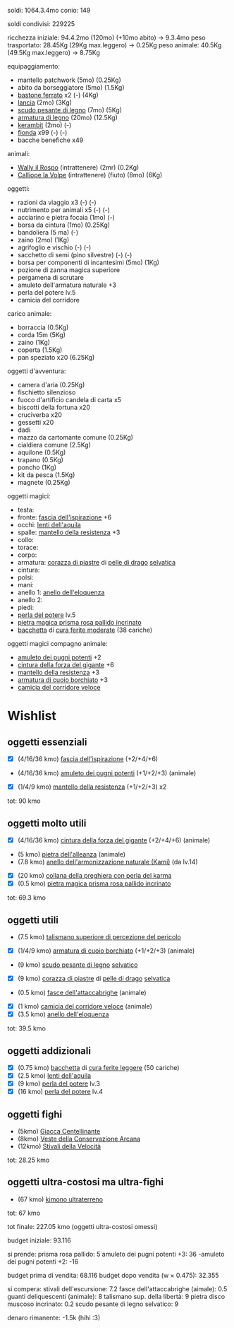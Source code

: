 soldi: 1064.3.4mo
conio: 149

soldi condivisi: 229225

ricchezza iniziale: 94.4.2mo (120mo) (+10mo abito) -> 9.3.4mo
peso trasportato: 28.45Kg (29Kg max.leggero) -> 0.25Kg
peso animale: 40.5Kg (49.5Kg max.leggero) -> 8.75Kg

equipaggiamento:
- mantello patchwork (5mo) (0.25Kg)
- abito da borseggiatore (5mo) (1.5Kg)
- [bastone ferrato](https://golarion.altervista.org/wiki/Armi/Bastone_Ferrato) x2 (-) (4Kg)
- [lancia](https://golarion.altervista.org/wiki/Armi/Lancia) (2mo) (3Kg)
- [scudo pesante di legno](https://golarion.altervista.org/wiki/Armature/Scudo_Pesante_di_Legno) (7mo) (5Kg)
- [armatura di legno](https://golarion.altervista.org/wiki/Armature/Armatura_di_Legno ) (20mo) (12.5Kg)
- [kerambit](https://golarion.altervista.org/wiki/Armi/Kerambit) (2mo) (-)
- [fionda](https://golarion.altervista.org/wiki/Armi/Fionda) x99 (-) (-)
- bacche benefiche x49

animali:
 - [Wally il Rospo](https://golarion.altervista.org/wiki/Rospo) (intrattenere) (2mr) (0.2Kg)
 - [Calliope la Volpe](https://golarion.altervista.org/wiki/Volpe) (intrattenere) (fiuto) (8mo) (6Kg)

oggetti:
 - razioni da viaggio x3 (-) (-)
 - nutrimento per animali x5 (-) (-)
 - acciarino e pietra focaia (1mo) (-)
 - borsa da cintura (1mo) (0.25Kg)
 - bandoliera (5 ma) (-)
 - zaino (2mo) (1Kg)
 - agrifoglio e vischio (-) (-)
 - sacchetto di semi (pino silvestre) (-) (-)
 - borsa per componenti di incantesimi (5mo) (1Kg)
 - pozione di zanna magica superiore
 - pergamena di scrutare
 - amuleto dell'armatura naturale +3
 - perla del potere lv.5
 - camicia del corridore

carico animale:
 - borraccia (0.5Kg)
 - corda 15m (5Kg)
 - zaino (1Kg)
 - coperta (1.5Kg)
 - pan speziato x20 (6.25Kg)

oggetti d'avventura:
 - camera d'aria (0.25Kg)
 - fischietto silenzioso
 - fuoco d'artificio candela di carta x5
 - biscotti della fortuna x20
 - cruciverba x20
 - gessetti x20
 - dadi
 - mazzo da cartomante comune (0.25Kg)
 - cialdiera comune (2.5Kg)
 - aquilone (0.5Kg)
 - trapano (0.5Kg)
 - poncho (1Kg)
 - kit da pesca (1.5Kg)
 - magnete (0.25Kg)

oggetti magici:
- testa:
- fronte: [fascia dell'ispirazione](https://golarion.altervista.org/wiki/Fascia_dell%27Ispirazione) +6
- occhi: [lenti dell'aquila](https://golarion.altervista.org/wiki/Lenti_dell%27Aquila)
- spalle: [mantello della resistenza](https://golarion.altervista.org/wiki/Amuleto_dei_Pugni_Potenti) +3
- collo:
- torace:
- corpo:
- armatura: [corazza di piastre](https://golarion.altervista.org/wiki/Armature/Corazza_di_Piastre) di [pelle di drago](https://golarion.altervista.org/wiki/Materiali_Speciali#Pelle_di_Drago) [selvatica](https://golarion.altervista.org/wiki/Armature_Magiche#Selvatica)
- cintura:
- polsi:
- mani:
- anello 1: [anello dell'eloquenza](https://golarion.altervista.org/wiki/Anello_dell%27Eloquenza)
- anello 2:
- piedi:
- [perla del potere](https://golarion.altervista.org/wiki/Perla_del_Potere) lv.5
- [pietra magica prisma rosa pallido incrinato](https://golarion.altervista.org/wiki/Pietre_Magiche#Pietre_Magiche_Incrinate)
- [bacchetta](https://golarion.altervista.org/wiki/Bacchette) di [cura ferite moderate](https://golarion.altervista.org/wiki/Incantesimi/Cura_Ferite_Moderate) (38 cariche)


oggetti magici compagno animale:
- [amuleto dei pugni potenti](https://golarion.altervista.org/wiki/Amuleto_dei_Pugni_Potenti) +2
- [cintura della forza del gigante](https://golarion.altervista.org/wiki/Cintura_della_Forza_del_Gigante) +6
- [mantello della resistenza](https://golarion.altervista.org/wiki/Amuleto_dei_Pugni_Potenti) +3
- [armatura di cuoio borchiato](https://golarion.altervista.org/wiki/Armature/Cuoio_Borchiato) +3
- [camicia del corridore veloce](https://golarion.altervista.org/wiki/Camicia_del_Corridore_Veloce)

# Wishlist

## oggetti essenziali
 - [X] (4/16/36 kmo) [fascia dell'ispirazione](https://golarion.altervista.org/wiki/Fascia_dell%27Ispirazione) (+2/+4/+6)
 - (4/16/36 kmo) [amuleto dei pugni potenti](https://golarion.altervista.org/wiki/Amuleto_dei_Pugni_Potenti) (+1/+2/+3) (animale)
 - [X] (1/4/9 kmo)   [mantello della resistenza](https://golarion.altervista.org/wiki/Amuleto_dei_Pugni_Potenti) (+1/+2/+3) x2

tot: 90 kmo

## oggetti molto utili
 - [X] (4/16/36 kmo) [cintura della forza del gigante](https://golarion.altervista.org/wiki/Cintura_della_Forza_del_Gigante) (+2/+4/+6) (animale)
 - (5 kmo) [pietra dell'alleanza](https://golarion.altervista.org/wiki/Pietra_dell%27Alleanza) (animale)
 - (7.8 kmo) [anello dell'armonizzazione naturale (Kami)](https://golarion.altervista.org/wiki/Anello_dell%27Armonizzazione_Naturale_(Kami)) (da lv.14)
 - [X] (20 kmo) [collana della preghiera con perla del karma](https://golarion.altervista.org/wiki/Collana_della_Preghiera)
 - [X] (0.5 kmo) [pietra magica prisma rosa pallido incrinato](https://golarion.altervista.org/wiki/Pietre_Magiche#Pietre_Magiche_Incrinate)

tot: 69.3 kmo

## oggetti utili
 - (7.5 kmo) [talismano superiore di percezione del pericolo](https://golarion.altervista.org/wiki/Talismano_Superiore#Percezione_del_Pericolo)
 - [X] (1/4/9 kmo) [armatura di cuoio borchiato](https://golarion.altervista.org/wiki/Armature/Cuoio_Borchiato) (+1/+2/+3) (animale)
 - (9 kmo) [scudo pesante di legno](https://golarion.altervista.org/wiki/Armature/Scudo_Pesante_di_Legno) [selvatico](https://golarion.altervista.org/wiki/Armature_Magiche#Selvatica)
 - [X] (9 kmo) [corazza di piastre](https://golarion.altervista.org/wiki/Armature/Corazza_di_Piastre) di [pelle di drago](https://golarion.altervista.org/wiki/Materiali_Speciali#Pelle_di_Drago) [selvatica](https://golarion.altervista.org/wiki/Armature_Magiche#Selvatica)
 - (0.5 kmo) [fasce dell'attaccabrighe](https://golarion.altervista.org/wiki/Fasce_dell%27Attaccabrighe) (animale)
 - [X] (1 kmo) [camicia del corridore veloce](https://golarion.altervista.org/wiki/Camicia_del_Corridore_Veloce) (animale)
 - [X] (3.5 kmo) [anello dell'eloquenza](https://golarion.altervista.org/wiki/Anello_dell%27Eloquenza)

tot: 39.5 kmo

## oggetti addizionali
 - [X] (0.75 kmo) [bacchetta](https://golarion.altervista.org/wiki/Bacchette) di [cura ferite leggere](https://golarion.altervista.org/wiki/Incantesimi/Cura_Ferite_Leggere) (50 cariche)
 - [X] (2.5 kmo) [lenti dell'aquila](https://golarion.altervista.org/wiki/Lenti_dell%27Aquila)
 - [X] (9 kmo)   [perla del potere](https://golarion.altervista.org/wiki/Perla_del_Potere) lv.3
 - [X] (16 kmo)  [perla del potere](https://golarion.altervista.org/wiki/Perla_del_Potere) lv.4

## oggetti fighi
 - (5kmo) [Giacca Centellinante](https://golarion.altervista.org/wiki/Giacca_Centellinante)
 - (8kmo) [Veste della Conservazione Arcana](https://golarion.altervista.org/wiki/Veste_della_Conservazione_Arcana)
 - (12kmo) [Stivali della Velocità](https://golarion.altervista.org/wiki/Stivali_della_Velocit%C3%A0)

tot: 28.25 kmo

## oggetti ultra-costosi ma ultra-fighi
 - (67 kmo) [kimono ultraterreno](https://golarion.altervista.org/wiki/Chimono_Ultraterreno)

tot: 67 kmo

tot finale: 227.05 kmo (oggetti ultra-costosi omessi) 


budget iniziale: 93.116

si prende:
prisma rosa pallido: 5
amuleto dei pugni potenti +3: 36
-amuleto dei pugni potenti +2: -16

budget prima di vendita: 68.116
budget dopo vendita (w × 0.475): 32.355

si compera:
stivali dell'escursione: 7.2
fasce dell'attaccabrighe (aimale): 0.5
guanti deliquescenti (animale): 8
talismano sup. della libertà: 9
pietra disco muscoso incrinato: 0.2
scudo pesante di legno selvatico: 9

denaro rimanente: -1.5k (hihi :3)
